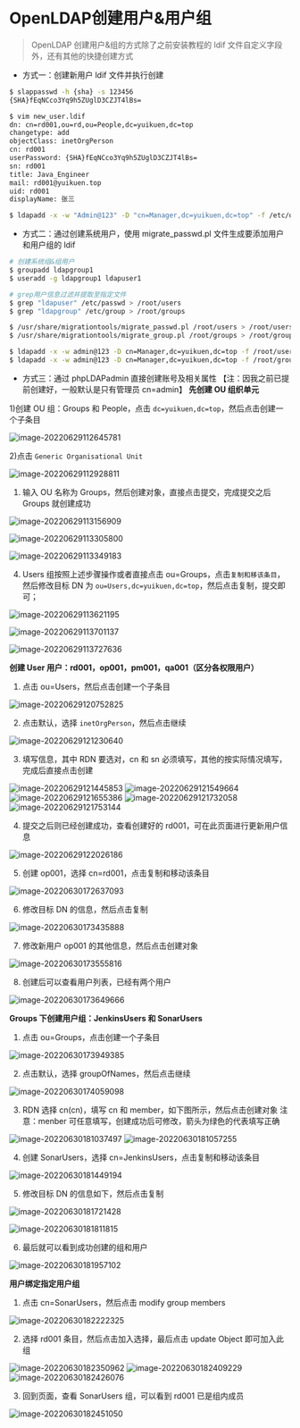 # OpenLDAP创建用户&用户组

> OpenLDAP 创建用户&组的方式除了之前安装教程的 ldif 文件自定义字段外，还有其他的快捷创建方式

- 方式一：创建新用户 ldif 文件并执行创建

```bash
$ slappasswd -h {sha} -s 123456
{SHA}fEqNCco3Yq9h5ZUglD3CZJT4lBs=

$ vim new_user.ldif
dn: cn=rd001,ou=rd,ou=People,dc=yuikuen,dc=top
changetype: add
objectClass: inetOrgPerson
cn: rd001
userPassword: {SHA}fEqNCco3Yq9h5ZUglD3CZJT4lBs=
sn: rd001
title: Java_Engineer
mail: rd001@yuikuen.top
uid: rd001
displayName: 张三

$ ldapadd -x -w "Admin@123" -D "cn=Manager,dc=yuikuen,dc=top" -f /etc/openldap/myldif/new_user.ldif
```

- 方式二：通过创建系统用户，使用 migrate_passwd.pl 文件生成要添加用户和用户组的 ldif

```bash
# 创建系统组&组用户
$ groupadd ldapgroup1
$ useradd -g ldapgroup1 ldapuser1

# grep用户信息过滤并提取至指定文件
$ grep "ldapuser" /etc/passwd > /root/users
$ grep "ldapgroup" /etc/group > /root/groups

$ /usr/share/migrationtools/migrate_passwd.pl /root/users > /root/users.ldif
$ /usr/share/migrationtools/migrate_group.pl /root/groups > /root/groups.ldif

$ ldapadd -x -w admin@123 -D cn=Manager,dc=yuikuen,dc=top -f /root/users.ldif
$ ldapadd -x -w admin@123 -D cn=Manager,dc=yuikuen,dc=top -f /root/groups.ldif
```

- 方式三：通过 phpLDAPadmin 直接创建账号及相关属性
【注：因我之前已提前创建好，一般默认是只有管理员 cn=admin】
**先创建 OU 组织单元**

1)创建 OU 组：Groups 和 People，点击 `dc=yuikuen,dc=top`，然后点击创建一个子条目

![image-20220629112645781](https://yuikuen-1259273046.cos.ap-guangzhou.myqcloud.com/devops/image-20220629112645781.png)

2)点击 `Generic Organisational Unit`

![image-20220629112928811](https://yuikuen-1259273046.cos.ap-guangzhou.myqcloud.com/devops/image-20220629112928811.png)

1. 输入 OU 名称为 Groups，然后创建对象，直接点击提交，完成提交之后 Groups 就创建成功

![image-20220629113156909](https://yuikuen-1259273046.cos.ap-guangzhou.myqcloud.com/devops/image-20220629113156909.png)

![image-20220629113305800](https://yuikuen-1259273046.cos.ap-guangzhou.myqcloud.com/devops/image-20220629113305800.png)

![image-20220629113349183](https://yuikuen-1259273046.cos.ap-guangzhou.myqcloud.com/devops/image-20220629113349183.png)

4. Users 组按照上述步骤操作或者直接点击 ou=Groups，点击`复制和移该条目`，然后修改目标 DN 为 `ou=Users,dc=yuikuen,dc=top`，然后点击复制，提交即可；

![image-20220629113621195](https://yuikuen-1259273046.cos.ap-guangzhou.myqcloud.com/devops/image-20220629113621195.png)

![image-20220629113701137](https://yuikuen-1259273046.cos.ap-guangzhou.myqcloud.com/devops/image-20220629113701137.png)

![image-20220629113727636](https://yuikuen-1259273046.cos.ap-guangzhou.myqcloud.com/devops/image-20220629113727636.png)

**创建 User 用户：rd001，op001，pm001，qa001（区分各权限用户）**

1. 点击 ou=Users，然后点击创建一个子条目

![image-20220629120752825](https://yuikuen-1259273046.cos.ap-guangzhou.myqcloud.com/devops/image-20220629120752825.png)

2. 点击默认，选择 `inetOrgPerson`，然后点击继续

![image-20220629121230640](https://yuikuen-1259273046.cos.ap-guangzhou.myqcloud.com/devops/image-20220629121230640.png)

3. 填写信息，其中 RDN 要选对，cn 和 sn 必须填写，其他的按实际情况填写，完成后直接点击创建

![image-20220629121445853](https://yuikuen-1259273046.cos.ap-guangzhou.myqcloud.com/devops/image-20220629121445853.png)
![image-20220629121549664](https://yuikuen-1259273046.cos.ap-guangzhou.myqcloud.com/devops/image-20220629121549664.png)
![image-20220629121655386](https://yuikuen-1259273046.cos.ap-guangzhou.myqcloud.com/devops/image-20220629121655386.png)
![image-20220629121732058](https://yuikuen-1259273046.cos.ap-guangzhou.myqcloud.com/devops/image-20220629121732058.png)
![image-20220629121753144](https://yuikuen-1259273046.cos.ap-guangzhou.myqcloud.com/devops/image-20220629121753144.png)

4. 提交之后则已经创建成功，查看创建好的 rd001，可在此页面进行更新用户信息

![image-20220629122026186](https://yuikuen-1259273046.cos.ap-guangzhou.myqcloud.com/devops/image-20220629122026186.png)

5. 创建 op001，选择 cn=rd001，点击复制和移动该条目

![image-20220630172637093](https://yuikuen-1259273046.cos.ap-guangzhou.myqcloud.com/devops/image-20220630172637093.png)

6. 修改目标 DN 的信息，然后点击复制

![image-20220630173435888](https://yuikuen-1259273046.cos.ap-guangzhou.myqcloud.com/devops/image-20220630173435888.png)

7. 修改新用户 op001 的其他信息，然后点击创建对象

![image-20220630173555816](https://yuikuen-1259273046.cos.ap-guangzhou.myqcloud.com/devops/image-20220630173555816.png)

8. 创建后可以查看用户列表，已经有两个用户

![image-20220630173649666](https://yuikuen-1259273046.cos.ap-guangzhou.myqcloud.com/devops/image-20220630173649666.png)

**Groups 下创建用户组：JenkinsUsers 和 SonarUsers**

1. 点击 ou=Groups，点击创建一个子条目

![image-20220630173949385](https://yuikuen-1259273046.cos.ap-guangzhou.myqcloud.com/devops/image-20220630173949385.png)

2. 点击默认，选择 groupOfNames，然后点击继续

![image-20220630174059098](https://yuikuen-1259273046.cos.ap-guangzhou.myqcloud.com/devops/image-20220630174059098.png)

3. RDN 选择 cn(cn)，填写 cn 和 member，如下图所示，然后点击创建对象
   注意：menber 可任意填写，创建成功后可修改，箭头为绿色的代表填写正确

![image-20220630181037497](https://yuikuen-1259273046.cos.ap-guangzhou.myqcloud.com/devops/image-20220630181037497.png)
![image-20220630181057255](https://yuikuen-1259273046.cos.ap-guangzhou.myqcloud.com/devops/image-20220630181057255.png)

4. 创建 SonarUsers，选择 cn=JenkinsUsers，点击复制和移动该条目

![image-20220630181449194](https://yuikuen-1259273046.cos.ap-guangzhou.myqcloud.com/devops/image-20220630181449194.png)

5. 修改目标 DN 的信息如下，然后点击复制

![image-20220630181721428](https://yuikuen-1259273046.cos.ap-guangzhou.myqcloud.com/devops/image-20220630181721428.png)

![image-20220630181811815](https://yuikuen-1259273046.cos.ap-guangzhou.myqcloud.com/devops/image-20220630181811815.png)

6. 最后就可以看到成功创建的组和用户

![image-20220630181957102](https://yuikuen-1259273046.cos.ap-guangzhou.myqcloud.com/devops/image-20220630181957102.png)

**用户绑定指定用户组**

1. 点击 cn=SonarUsers，然后点击 modify group members

![image-20220630182222325](https://yuikuen-1259273046.cos.ap-guangzhou.myqcloud.com/devops/image-20220630182222325.png)

2. 选择 rd001 条目，然后点击加入选择，最后点击 update Object 即可加入此组

![image-20220630182350962](https://yuikuen-1259273046.cos.ap-guangzhou.myqcloud.com/devops/image-20220630182350962.png)
![image-20220630182409229](https://yuikuen-1259273046.cos.ap-guangzhou.myqcloud.com/devops/image-20220630182409229.png)
![image-20220630182426076](https://yuikuen-1259273046.cos.ap-guangzhou.myqcloud.com/devops/image-20220630182426076.png)

3. 回到页面，查看 SonarUsers 组，可以看到 rd001 已是组内成员

![image-20220630182451050](https://yuikuen-1259273046.cos.ap-guangzhou.myqcloud.com/devops/image-20220630182451050.png)
